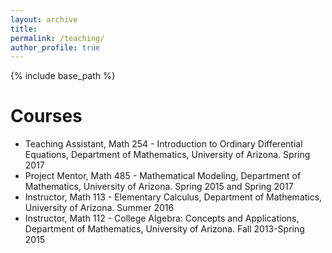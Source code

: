 ```yaml
---
layout: archive
title: 
permalink: /teaching/
author_profile: true
---
```


{% include base_path %}

<!-- {% for post in site.teaching reversed %}
  {% include archive-single.html %}
{% endfor %}
 -->
 
Courses
======
<ul>
    <li>Teaching Assistant, Math 254 - Introduction to Ordinary Differential Equations, Department of Mathematics, University of Arizona. Spring 2017
    </li>
    <li>Project Mentor, Math 485 - Mathematical Modeling, Department of Mathematics, University of Arizona. Spring 2015 and Spring 2017
    </li>
    <li>Instructor, Math 113 - Elementary Calculus, Department of Mathematics, University of Arizona. Summer 2016
    </li>
    <li>Instructor, Math 112 - College Algebra: Concepts and Applications, Department of Mathematics, University of Arizona. Fall 2013-Spring 2015
    </li>
</ul>

